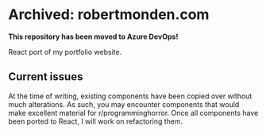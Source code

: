 # Archived: robertmonden.com

**This repository has been moved to Azure DevOps!**

React port of my portfolio website.

## Current issues

At the time of writing, existing components have been copied over without much alterations. As such, you may encounter components that would make excellent material for r/programminghorror. Once all components have been ported to React, I will work on refactoring them.
